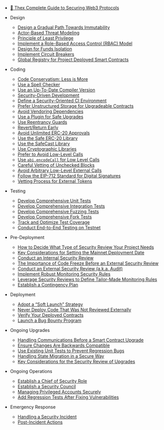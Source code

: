 
* [🔐 Thex Complete Guide to Securing Web3 Protocols](README.md)

* Design
  * [Design a Gradual Path Towards Immutability](design/gradual-immutability-path.md)
  * [Actor-Based Threat Modeling](design/actor-based-threat-modeling.md)
  * [Principle of Least Privilege](design/least-privilege.md)
  * [Implement a Role-Based Access Control (RBAC) Model](design/rbac.md)
  * [Design for Funds Isolation](design/funds-isolation.md)
  * [Implement Circuit Breakers](design/circuit-breakers.md)
  * [Global Registry for Project Deployed Smart Contracts](design/global-registry.md)

* Coding
  * [Code Conservatism: Less is More](coding/code-conservatism.md)
  * [Use a Spell Checker](coding/use-spell-checker.md)
  * [Use an Up-To-Date Compiler Version](coding/use-up-to-date-compiler-version.md)
  * [Security-Driven Development](coding/security-driven-development.md)
  * [Define a Security-Oriented CI Environment](coding/security-oriented-ci.md)
  * [Prefer Unstructured Storage for Upgradeable Contracts](coding/unstructured-storage.md)
  * [Avoid Vendoring Dependencies](coding/avoid-vendoring.md)
  * [Use a Plugin for Safe Upgrades](coding/plugin-for-safe-upgrades.md)
  * [Use Reentrancy Guards](coding/reentrancy-guards.md)
  * [Revert/Return Early](coding/revert-return-early.md)
  * [Avoid Unlimited ERC-20 Approvals](coding/avoid-unlimited-erc20-approvals.md)
  * [Use the Safe ERC-20 Library](coding/safe-erc20-library.md)
  * [Use the SafeCast Library](coding/safe-cast-library.md)
  * [Use Cryptographic Libraries](coding/use-cryptographic-libs.md)
  * [Prefer to Avoid Low-Level Calls](coding/avoid-low-level-calls.md)
  * [Use `abi.encodeCall` for Low Level Calls](coding/abi-encode-call.md)
  * [Careful Vetting of Unchecked Blocks](coding/careful-vetting-of-unchecked-blocks.md)
  * [Avoid Arbitrary Low-Level External Calls](coding/avoid-arbitrary-external-calls.md)
  * [Follow the EIP-712 Standard for Digital Signatures](coding/adhere-to-eip-712.md)
  * [Vetting Process for External Tokens](coding/vetting-process-for-external-tokens.md)

* Testing
  * [Develop Comprehensive Unit Tests](testing/unit-tests.md)
  * [Develop Comprehensive Integration Tests](testing/integration-tests.md)
  * [Develop Comprehensive Fuzzing Tests](testing/fuzzing-tests.md)
  * [Develop Comprehensive Fork Tests](testing/fork-tests.md)
  * [Track and Optimize Test Coverage](testing/optimize-test-coverage.md)
  * [Conduct End-to-End Testing on Testnet](testing/e2e-tests-testnet.md)

* Pre-Deployment
  * [How to Decide What Type of Security Review Your Project Needs](pre-deployment/types-of-security-reviews.md)
  * [Key Considerations for Setting the Mainnet Deployment Date](pre-deployment/setting-the-mainnet-deployment-date.md)
  * [Conduct an Internal Security Review](pre-deployment/internal-security-reviews.md)
  * [The Importance of Code Freeze Before an External Security Review](pre-deployment/importance-of-code-freeze-before-an-external-review.md)
  * [Conduct an External Security Review (a.k.a. Audit)](pre-deployment/external-security-reviews.md)
  * [Implement Robust Monitoring Security Rules](pre-deployment/monitoring-security-rules.md)
  * [Leverage Security Reviews to Define Tailor-Made Monitoring Rules](pre-deployment/tailor-made-security-rules.md)
  * [Establish a Contingency Plan](pre-deployment/establish-contingency-plan.md)

* Deployment
  * [Adopt a “Soft Launch” Strategy](deployment/soft-launch.md)
  * [Never Deploy Code That Was Not Reviewed Externally](deployment/never-deploy-without-review.md)
  * [Verify Your Deployed Contracts](deployment/post-deployment-verification.md)
  * [Launch a Bug Bounty Program](deployment/bug-bounty.md)

* Ongoing Upgrades
  * [Handling Communications Before a Smart Contract Upgrade](ongoing-upgrades/handling-comms-upgrade.md)
  * [Ensure Changes Are Backwards Compatible](ongoing-upgrades/upgrade-backwards-compatibillity.md)
  * [Use Existing Unit Tests to Prevent Regression Bugs](ongoing-upgrades/prevent-regression-bugs.md)
  * [Handling State Migration in a Secure Way](ongoing-upgrades/handling-migrations.md)
  * [Key Considerations for the Security Review of Upgrades](ongoing-upgrades/key-considerations-upgrade-reviews.md)

* Ongoing Operations
  * [Establish a Chief of Security Role](ongoing-operations/chief-of-security.md)
  * [Establish a Security Council](ongoing-operations/security-council.md)
  * [Managing Privileged Accounts Securely](ongoing-operations/securing-privileged-accounts.md)
  * [Add Regression Tests After Fixing Vulnerabilities](ongoing-operations/regression-tests-for-vulns.md)

* Emergency Response
  * [Handling a Security Incident](emergency-response/handling-security-incident.md)
  * [Post-Incident Actions](emergency-response/post-incident-actions.md)
